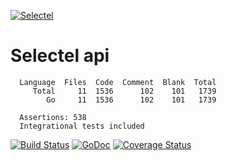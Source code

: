 [![Selectel](http://blog.selectel.ru/wp-content/themes/selectel/static/img/selectel.png)](https://selectel.ru/)

Selectel api
=======
```
  Language  Files  Code  Comment  Blank  Total
     Total     11  1536      102    101   1739
        Go     11  1536      102    101   1739

  Assertions: 538
  Integrational tests included
```

[![Build Status](https://travis-ci.org/ernado/selectel.svg?branch=master)](https://travis-ci.org/ernado/selectel)
[![GoDoc](https://godoc.org/github.com/ernado/selectel?status.svg)](https://godoc.org/github.com/ernado/selectel)
[![Coverage Status](https://img.shields.io/coveralls/ernado/selectel.svg)](https://coveralls.io/r/ernado/selectel)


